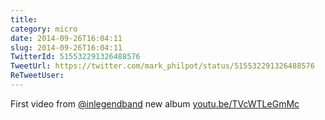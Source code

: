 ```yaml
---
title: 
category: micro
date: 2014-09-26T16:04:11
slug: 2014-09-26T16:04:11
TwitterId: 515532291326488576
TweetUrl: https://twitter.com/mark_philpot/status/515532291326488576
ReTweetUser: 
---
```


First video from [@inlegendband](https://twitter.com/inlegendband) new album [youtu.be/TVcWTLeGmMc](http://youtu.be/TVcWTLeGmMc)